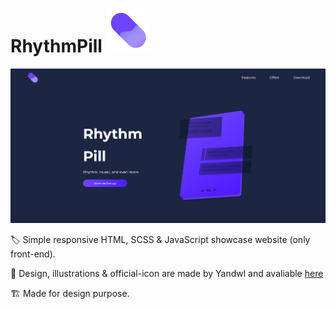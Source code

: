 # RhythmPill ![](src/img/icon.png)

![](src/img/screenshot1.png)


🏷️ Simple responsive HTML, SCSS & JavaScript showcase website (only front-end).

🎨 Design, illustrations & official-icon are made by Yandwl and avaliable <a href="https://www.figma.com/file/DRVuZqwy7uBrYeF63nVAuk/RhythmPill?node-id=0%3A1">here</a>

🏗️ Made for design purpose.
